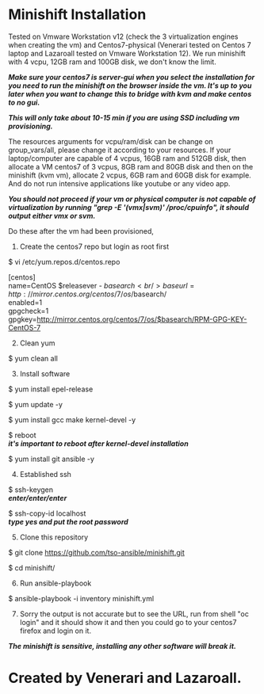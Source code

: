 # Minishift Installation

Tested on Vmware Workstation v12 (check the 3 virtualization engines when creating the vm) and Centos7-physical (Venerari tested on Centos 7 laptop and Lazaroall tested on Vmware Workstation 12).  We run minishift with 4 vcpu, 12GB ram and 100GB disk, we don't know the limit.  

***Make sure your centos7 is server-gui when you select the installation for you need to run the minishift on the browser inside the vm. It's up to you later when you want to change this to bridge with kvm and make centos to no gui.***

***This will only take about 10-15 min if you are using SSD including vm provisioning.***

The resources arguments for vcpu/ram/disk can be change on group_vars/all, please change it according to your resources.  If your laptop/computer are capable of 4 vcpus, 16GB ram and 512GB disk, then allocate a VM centos7 of 3 vcpus, 8GB ram and 80GB disk and then on the minishift (kvm vm), allocate 2 vcpus, 6GB ram and 60GB disk for example.  And do not run intensive applications like youtube or any video app.

***You should not proceed if your vm or physical computer is not capable of virtualization by running "grep -E '(vmx|svm)' /proc/cpuinfo", it should output either vmx or svm.***

Do these after the vm had been provisioned,

1. Create the centos7 repo but login as root first

$ vi /etc/yum.repos.d/centos.repo

[centos]<br />
name=CentOS $releasever - $basearch<br />
baseurl=http://mirror.centos.org/centos/7/os/$basearch/<br />
enabled=1<br />
gpgcheck=1<br />
gpgkey=http://mirror.centos.org/centos/7/os/$basearch/RPM-GPG-KEY-CentOS-7

2. Clean yum

$ yum clean all

3. Install software

 $ yum install epel-release
 
 $ yum update -y
 
 $ yum install gcc make kernel-devel -y
 
 $ reboot<br /> 
 ***it's important to reboot after kernel-devel installation***
 
 $ yum install git ansible -y
  
4. Established ssh
 
 $ ssh-keygen     
 ***enter/enter/enter***
 
 $ ssh-copy-id localhost           
 ***type yes and put the root password***
 
5. Clone this repository

 $ git clone https://github.com/tso-ansible/minishift.git
 
 $ cd minishift/
 
6. Run ansible-playbook

 $ ansible-playbook -i inventory minishift.yml
 
7. Sorry the output is not accurate but to see the URL, run from shell "oc login" and it should show it and then you could go to your centos7 firefox and login on it.

***The minishift is sensitive, installing any other software will break it.***

# Created by Venerari and Lazaroall.
